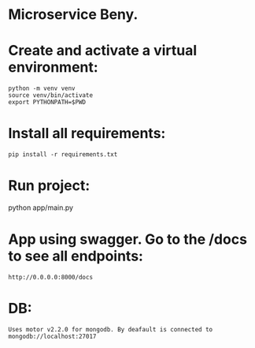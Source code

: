 # Microservice Beny.

# Сreate and activate a virtual environment: 
```
python -m venv venv
source venv/bin/activate
export PYTHONPATH=$PWD
```
# Install all requirements:
```pip install -r requirements.txt```
# Run project:
python app/main.py

# App using swagger. Go to the /docs to see all endpoints:
```http://0.0.0.0:8000/docs```
# DB:
```Uses motor v2.2.0 for mongodb. By deafault is connected to mongodb://localhost:27017```